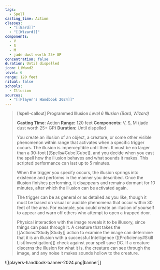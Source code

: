 ```yaml
---
tags:
  - Spell
casting_time: Action
classes:
  - "[[Bard]]"
  - "[[Wizard]]"
components:
  - V
  - S
  - M
  - jade dust worth 25+ GP
concentration: false
duration: Until dispelled
icon: LiWand2
level: 6
range: 120 feet
ritual: false
schools:
  - Illusion
sources: 
  - "[[Player's Handbook 2024]]"
---
```

>[!spell-callout] Programmed Illusion
>_Level 6 Illusion (Bard, Wizard)_
>
>**Casting Time:** Action
>**Range:** 120 feet
>**Components:** V, S, M (jade dust worth 25+ GP)
>**Duration:** Until dispelled
>
>You create an illusion of an object, a creature, or some other visible phenomenon within range that activates when a specific trigger occurs. The illusion is imperceptible until then. It must be no larger than a 30-foot [[Spells#Cube\|Cube]], and you decide when you cast the spell how the illusion behaves and what sounds it makes. This scripted performance can last up to 5 minutes.
>
>When the trigger you specify occurs, the illusion springs into existence and performs in the manner you described. Once the illusion finishes performing, it disappears and remains dormant for 10 minutes, after which the illusion can be activated again.
>
>The trigger can be as general or as detailed as you like, though it must be based on visual or audible phenomena that occur within 30 feet of the area. For example, you could create an illusion of yourself to appear and warn off others who attempt to open a trapped door.
>
>Physical interaction with the image reveals it to be illusory, since things can pass through it. A creature that takes the [[Actions#Study\|Study]] action to examine the image can determine that it is an illusion with a successful Intelligence ([[Proficiency#Skill List\|Investigation]]) check against your spell save DC. If a creature discerns the illusion for what it is, the creature can see through the image, and any noise it makes sounds hollow to the creature.


![[players-handbook-banner-2024.png|banner]]
